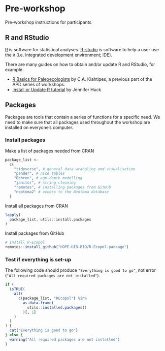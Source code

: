 Pre-workshop
================

Pre-workshop instructions for participants.

## R and RStudio

[R](https://en.wikipedia.org/wiki/R_(programming_language)) is software for statistical analyses. [R-studio](https://posit.co/products/open-source/rstudio/) is software to help a user use the `R` (i.e. integrated development environment; IDE).

There are many guides on how to obtain and/or update R and RStudio, for example:

-   [R Basics for Paleoecologists](https://ckiahtipes.github.io/) by C.A. Kiahtipes, a previous part of the APD series of workshops.
-   [Install or Update R tutorial](https://jennhuck.github.io/workshops/install_update_R.html) by Jennifer Huck

## Packages

Packages are tools that contain a series of functions for a specific need. We need to make sure that all packages used throughout the workshop are installed on everyone’s computer.

### Install packages

Make a list of packages needed from CRAN

``` r
package_list <-
  c(
    "tidyverse", # general data wrangling and visualisation
    "pander", # nice tables
    "Bchron", # age-depth modelling
    "janitor", # string cleaning
    "remotes", # installing packages from GitHub
    "neotoma2" # access to the Neotoma database
  )
```

Install all packages from CRAN

``` r
lapply(
  package_list, utils::install.packages
)
```

Install packages from GitHub

``` r
# Install R-Ecopol
remotes::install_github("HOPE-UIB-BIO/R-Ecopol-package")
```

### Test if everything is set-up

The following code should produce `"Everything is good to go"`, not error (`"All required packages are not installed"`).

``` r
if (
  isTRUE(
    all(
      c(package_list, "REcopol") %in%
        as.data.frame(
          utils::installed.packages()
        )[, 1]
    )
  )
) {
  cat("Everything is good to go")
} else {
  warning("All required packages are not installed")
}
```

